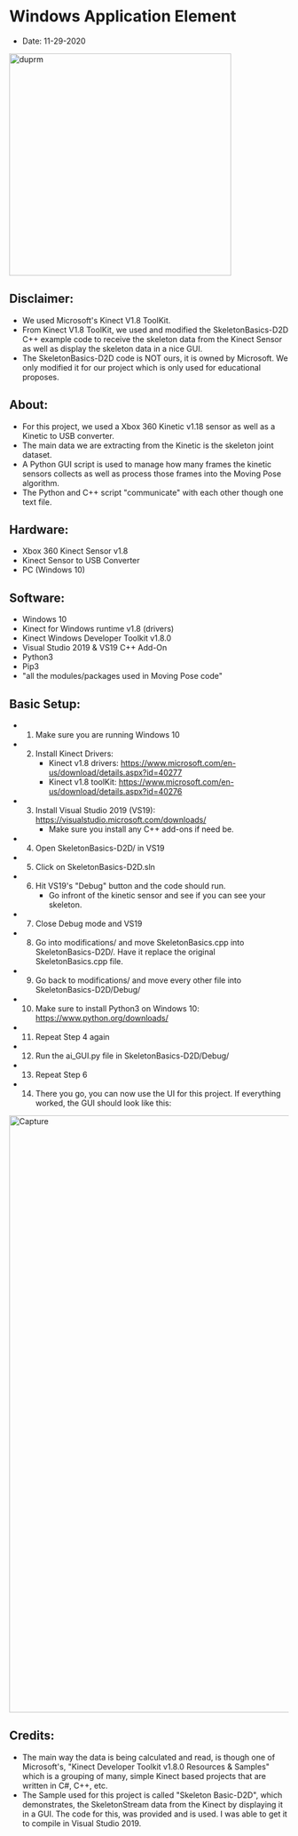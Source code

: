 # Windows Application Element
- Date: 11-29-2020

<img width="400" alt="duprm" src="https://user-images.githubusercontent.com/15916367/107866184-0e730480-6e2b-11eb-99bc-63ceed239704.png">

## Disclaimer:
- We used Microsoft's Kinect V1.8 ToolKit.
- From Kinect V1.8 ToolKit, we used and modified the SkeletonBasics-D2D C++ example code to receive the skeleton data from the Kinect Sensor as well as display the skeleton data in a nice GUI. 
- The SkeletonBasics-D2D code is NOT ours, it is owned by Microsoft. We only modified it for our project which is only used for educational proposes.

## About:
- For this project, we used a Xbox 360 Kinetic v1.18 sensor as well as a Kinetic to USB converter.
- The main data we are extracting from the Kinetic is the skeleton joint dataset.
- A Python GUI script is used to manage how many frames the kinetic sensors collects as well as process those frames into the Moving Pose algorithm.
- The Python and C++ script "communicate" with each other though one text file.

## Hardware:
- Xbox 360 Kinect Sensor v1.8
- Kinect Sensor to USB Converter
- PC (Windows 10)

## Software:
- Windows 10
- Kinect for Windows runtime v1.8 (drivers)
- Kinect Windows Developer Toolkit v1.8.0
- Visual Studio 2019 & VS19 C++ Add-On
- Python3
- Pip3
- "all the modules/packages used in Moving Pose code"

## Basic Setup:
- 1) Make sure you are running Windows 10
- 2) Install Kinect Drivers:
		- Kinect v1.8 drivers: https://www.microsoft.com/en-us/download/details.aspx?id=40277
		- Kinect v1.8 toolKit: https://www.microsoft.com/en-us/download/details.aspx?id=40276
- 3) Install Visual Studio 2019 (VS19):  https://visualstudio.microsoft.com/downloads/
		- Make sure you install any C++ add-ons if need be.
- 4) Open SkeletonBasics-D2D/ in VS19
- 5) Click on SkeletonBasics-D2D.sln
- 6) Hit VS19's "Debug" button and the code should run.
		- Go infront of the kinetic sensor and see if you can see your skeleton.
- 7) Close Debug mode and VS19
- 8) Go into modifications/ and move SkeletonBasics.cpp into SkeletonBasics-D2D/. Have it replace the original SkeletonBasics.cpp file.
- 9) Go back to modifications/ and move every other file into SkeletonBasics-D2D/Debug/
- 10) Make sure to install Python3 on Windows 10: https://www.python.org/downloads/
- 11) Repeat Step 4 again
- 12) Run the ai_GUI.py file in SkeletonBasics-D2D/Debug/
- 13) Repeat Step 6
- 14) There you go, you can now use the UI for this project. If everything worked, the GUI should look like this:
<img width="1075" alt="Capture" src="https://user-images.githubusercontent.com/15916367/100694383-32569c00-334c-11eb-8e84-a533c26349fb.png">

## Credits:
- The main way the data is being calculated and read, is though one of Microsoft's,
"Kinect Developer Toolkit v1.8.0 Resources & Samples" which is a grouping of many,
simple Kinect based projects that are written in C#, C++, etc.
- The Sample used for this project is called "Skeleton Basic-D2D", which demonstrates,
the SkeletonStream data from the Kinect by displaying it in a GUI. The code for this,
was provided and is used. I was able to get it to compile in Visual Studio 2019.




